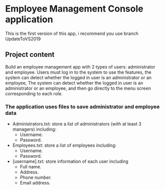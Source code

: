 # Employee Management Console application 
This is the first version of this app, i recommend you use branch UpdateToVS2019
## Project content
Build an employee management app with 2 types of users: administrator and employee. Users must log in to the system to use the features, the system can detect whether the logged in user is an administrator or an employee, The system can detect whether the logged in user is an administrator or an employee, and then go directly to the menu screen corresponding to each role.

### The application uses files to save administrator and employee data
*	Administrators.txt: store a list of administrators (with at least 3 managers) including:
	* Username.
	* Password.
*	Employees.txt: store a list of employees including:
	* Username.
	* Password.
*	[username].txt: store information of each user including
	* Full name.
	* Address.
	* Phone number.
	* Email address.
##
